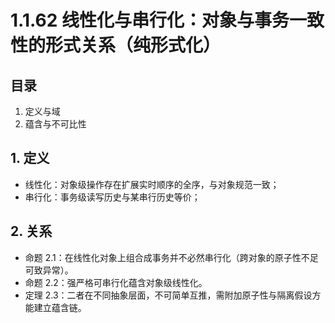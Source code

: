 # 1.1.62 线性化与串行化：对象与事务一致性的形式关系（纯形式化）

## 目录

1. 定义与域
2. 蕴含与不可比性

## 1. 定义

- 线性化：对象级操作存在扩展实时顺序的全序，与对象规范一致；
- 串行化：事务级读写历史与某串行历史等价；

## 2. 关系

- 命题 2.1：在线性化对象上组合成事务并不必然串行化（跨对象的原子性不足可致异常）。
- 命题 2.2：强严格可串行化蕴含对象级线性化。
- 定理 2.3：二者在不同抽象层面，不可简单互推，需附加原子性与隔离假设方能建立蕴含链。
